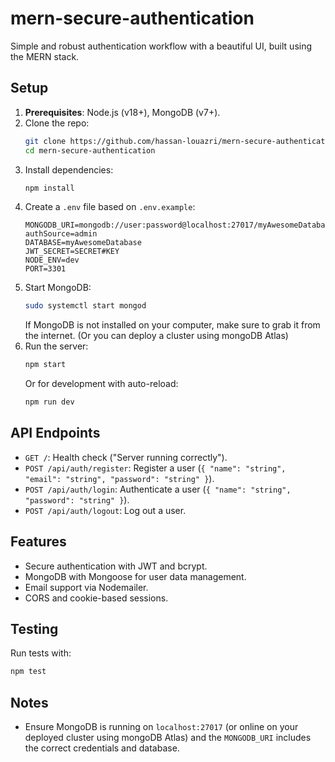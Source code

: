 # mern-secure-authentication

Simple and robust authentication workflow with a beautiful UI, built using the MERN stack.

## Setup
1. **Prerequisites**: Node.js (v18+), MongoDB (v7+).
2. Clone the repo:
   ```bash
   git clone https://github.com/hassan-louazri/mern-secure-authentication.git
   cd mern-secure-authentication
   ```
3. Install dependencies:
   ```bash
   npm install
   ```
4. Create a `.env` file based on `.env.example`:
   ```
   MONGODB_URI=mongodb://user:password@localhost:27017/myAwesomeDatabase?authSource=admin
   DATABASE=myAwesomeDatabase
   JWT_SECRET=SECRET#KEY
   NODE_ENV=dev
   PORT=3301
   ```
5. Start MongoDB:
   ```bash
   sudo systemctl start mongod
   ```
   If MongoDB is not installed on your computer, make sure to grab it from the internet. (Or you can deploy a cluster using mongoDB Atlas)
6. Run the server:
   ```bash
   npm start
   ```
   Or for development with auto-reload:
   ```bash
   npm run dev
   ```

## API Endpoints
- `GET /`: Health check ("Server running correctly").
- `POST /api/auth/register`: Register a user (`{ "name": "string", "email": "string", "password": "string" }`).
- `POST /api/auth/login`: Authenticate a user (`{ "name": "string", "password": "string" }`).
- `POST /api/auth/logout`: Log out a user.

## Features
- Secure authentication with JWT and bcrypt.
- MongoDB with Mongoose for user data management.
- Email support via Nodemailer.
- CORS and cookie-based sessions.

## Testing
Run tests with:
```bash
npm test
```

## Notes
- Ensure MongoDB is running on `localhost:27017` (or online on your deployed cluster using mongoDB Atlas) and the `MONGODB_URI` includes the correct credentials and database.